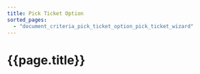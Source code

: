```yaml
---
title: Pick Ticket Option
sorted_pages:
  - "document_criteria_pick_ticket_option_pick_ticket_wizard"
---
```

# {{page.title}}
